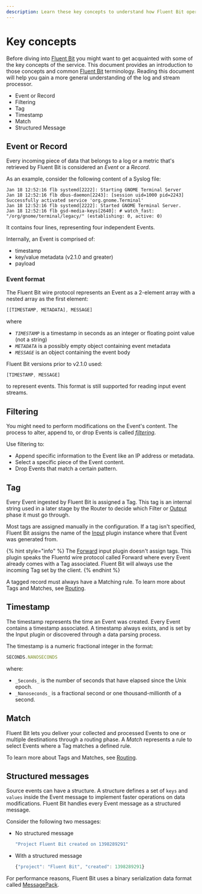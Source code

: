 ```yaml
---
description: Learn these key concepts to understand how Fluent Bit operates.
---
```


# Key concepts

Before diving into [Fluent Bit](https://fluentbit.io) you might want to get acquainted
with some of the key concepts of the service. This document provides an
introduction to those concepts and common [Fluent Bit](https://fluentbit.io)
terminology. Reading this document will help you gain a more general understanding of the
log and stream processor.

- Event or Record
- Filtering
- Tag
- Timestamp
- Match
- Structured Message

## Event or Record

Every incoming piece of data that belongs to a log or a metric that's retrieved by
Fluent Bit is considered an _Event_ or a _Record_.

As an example, consider the following content of a Syslog file:

```text
Jan 18 12:52:16 flb systemd[2222]: Starting GNOME Terminal Server
Jan 18 12:52:16 flb dbus-daemon[2243]: [session uid=1000 pid=2243] Successfully activated service 'org.gnome.Terminal'
Jan 18 12:52:16 flb systemd[2222]: Started GNOME Terminal Server.
Jan 18 12:52:16 flb gsd-media-keys[2640]: # watch_fast: "/org/gnome/terminal/legacy/" (establishing: 0, active: 0)
```

It contains four lines, representing four independent Events.

Internally, an Event is comprised of:

- timestamp
- key/value metadata (v2.1.0 and greater)
- payload

### Event format

The Fluent Bit wire protocol represents an Event as a 2-element array
with a nested array as the first element:

```javascript copy
[[TIMESTAMP, METADATA], MESSAGE]
```

where

- _`TIMESTAMP`_ is a timestamp in seconds as an integer or floating point value
  (not a string)
- _`METADATA`_ is a possibly empty object containing event metadata
- _`MESSAGE`_ is an object containing the event body

Fluent Bit versions prior to v2.1.0 used:

```javascript
[TIMESTAMP, MESSAGE]
```

to represent events. This format is still supported for reading input event
streams.

## Filtering

You might need to perform modifications on the Event's content. The process to alter,
append to, or drop Events is called [_filtering_](pipeline/filters.md).

Use filtering to:

- Append specific information to the Event like an IP address or metadata.
- Select a specific piece of the Event content.
- Drop Events that match a certain pattern.

## Tag

Every Event ingested by Fluent Bit is assigned a Tag. This tag is an internal string
used in a later stage by the Router to decide which Filter or
[Output](pipeline/outputs.md) phase it must go through.

Most tags are assigned manually in the configuration. If a tag isn't specified,
Fluent Bit assigns the name of the [Input](pipeline/inputs.md) plugin instance
where that Event was generated from.

{% hint style="info" %}
The [Forward](../pipeline/inputs/forward.md) input plugin doesn't assign tags. This
plugin speaks the Fluentd wire protocol called Forward where every Event already
comes with a Tag associated. Fluent Bit will always use the incoming Tag set by the
client.
{% endhint %}

A tagged record must always have a Matching rule. To learn more about Tags and
Matches, see [Routing](data-pipeline/router.md).

## Timestamp

The timestamp represents the time an Event was created. Every Event contains a
timestamp associated. A timestamp always exists, and is set by the Input plugin or
discovered through a data parsing process.

The timestamp is a numeric fractional integer in the format:

```javascript
SECONDS.NANOSECONDS
```

where:

- `_Seconds_` is the number of seconds that have elapsed since the Unix epoch.
- `_Nanoseconds_` is a fractional second or one thousand-millionth of a second.

## Match

Fluent Bit lets you deliver your collected and processed Events to one or multiple
destinations through a routing phase. A _Match_ represents a rule to select Events
where a Tag matches a defined rule.

To learn more about Tags and Matches, see [Routing](concepts/data-pipeline/router.md).

## Structured messages

Source events can have a structure. A structure defines a set of `keys` and `values`
inside the Event message to implement faster operations on data modifications.
Fluent Bit handles every Event message as a structured message.

Consider the following two messages:

- No structured message

  ```javascript
  "Project Fluent Bit created on 1398289291"
  ```

- With a structured message

  ```javascript
  {"project": "Fluent Bit", "created": 1398289291}
  ```

For performance reasons, Fluent Bit uses a binary serialization data format called
[MessagePack](https://msgpack.org/).
